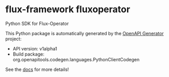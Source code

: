 # flux-framework fluxoperator

Python SDK for Flux-Operator

This Python package is automatically generated by the [OpenAPI Generator](https://openapi-generator.tech) project:

- API version: v1alpha1
- Build package: org.openapitools.codegen.languages.PythonClientCodegen

See the [docs](docs) for more details!